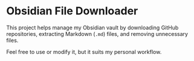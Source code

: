 # Obsidian File Downloader

This project helps manage my Obsidian vault by downloading GitHub repositories, extracting Markdown (`.md`) files, and removing unnecessary files.

Feel free to use or modify it, but it suits my personal workflow.
